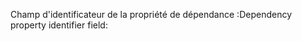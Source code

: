<span data-ttu-id="22297-101">Champ d'identificateur de la propriété de dépendance :</span><span class="sxs-lookup"><span data-stu-id="22297-101">Dependency property identifier field:</span></span>